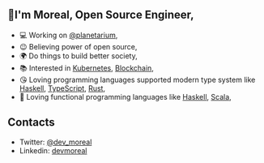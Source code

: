 ## 🧒I'm Moreal, Open Source Engineer,

- 💻 Working on [@planetarium],
- 😉 Believing power of open source,
- 🌍 Do things to build better society,
- 📚 Interested in [Kubernetes], [Blockchain],
- 😘 Loving programming languages supported modern type system like [Haskell], [TypeScript], [Rust],
- 🥰 Loving functional programming languages like [Haskell], [Scala],

[@planetarium]: https://github.com/planetarium
[Kubernetes]: https://kubernetes.io/
[Blockchain]: https://en.wikipedia.org/wiki/Blockchain
[Haskell]: https://www.haskell.org
[Rust]: https://www.rust-lang.org/
[TypeScript]: https://www.typescriptlang.org/
[Scala]: https://www.scala-lang.org/

## Contacts

- Twitter: [@dev_moreal][twitter-dev_moreal]
- Linkedin: [devmoreal][linkedin-devmoreal]

[twitter-dev_moreal]: https://twitter.com/dev_moreal
[linkedin-devmoreal]: https://www.linkedin.com/in/devmoreal/
